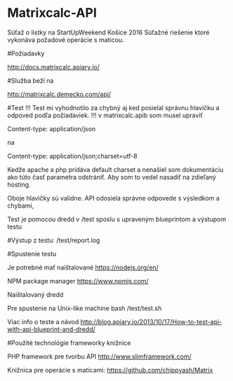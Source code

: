 # Matrixcalc-API

Súťaž o lístky na StartUpWeekend Košice 2016 
Súťažné riešenie ktoré vykonáva požadové operácie s maticou. 

#Požiadavky

http://docs.matrixcalc.apiary.io/

#Služba beží na 

http://matrixcalc.demecko.com/api/

#Test
!!! Test mi vyhodnotilo za chybný aj ked posielal správnu hlavičku a odpoved podľa požiadaviek. 
!!! v matrixcalc.apib som musel upraviť 

Content-type: application/json

na 

Content-type: application/json;charset=utf-8    

Kedže apache a php prídáva default charset a nenašiel som dokumentáciu ako túto časť parametra odstrániť. Aby som to vedel nasadiť na zdieľaný hosting.

Oboje hlavičky sú validne. API odosiela správne odpovede s výsledkom a chybami, 

Test je pomocou  dredd v /test sposlu s upraveným blueprintom a výstupom testu 

#Výstup z testu: /test/report.log 


#Spustenie testu 

Je potrebné mať naištalované 
https://nodejs.org/en/

NPM package manager 
https://www.npmjs.com/

Naištalovaný dredd 

Pre spustenie na Unix-like machine 
bash /test/test.sh

Viac info o teste a návod 
http://blog.apiary.io/2013/10/17/How-to-test-api-with-api-blueprint-and-dredd/

#Použité technológie frameworky knižnice

PHP framework pre tvorbu API 
http://www.slimframework.com/

Knižnica pre operácie s maticami:
https://github.com/chippyash/Matrix
